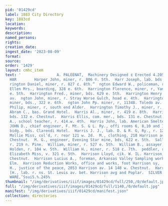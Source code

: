 ```yaml
---
pid: '01429cd'
label: 1883 City Directory
key: 1883cd
location: 
keywords: 
description: 
named_persons: 
rights: 
creation_date: 
ingest_date: '2023-08-09'
format: 
source: 
order: '1429'
layout: cmhc_item
text: '                A. PALEENAT,  Machinery Designed ¢ Erected 4.205 4°"  HAR 144
  HAR        Harper John, miner, r. 806 ©. 5th.  Harr Joseph, lab. bds. 711 w. Chestnut.
  rington Daniel, miner, r. 827 ¢. 8th.”  ngton Edward W., policeman, r. 322 e. 3d.  Harrington
  Ellen Mrs., boarding, 328 e. 6th.  Harrington Florence, miner, r, Yankee Hill, head
  e. 5th.  Harrington Fred., miner, bds. 629 e. 5th.  Harrington Henry ©., r.516 Harrison
  av.  ngton John, miner, r. Stray Worse Gulch, hoad e. 4th.  Harrington John D.,
  miner, bds., 322 e. 6th.  ngton John Pp. miner, r, 11348. Toledo av.  Harrivgton
  Philip, miner, r, south end Alder.  Harrington Timothy J., miner, r. 507 e. 2d.  Harris
  Abram C., bas. Grand Hotel.  Harris Al., miner, r. 419 e. 8th.  Harris C. G., mining,
  bds. 132 e. Chestnut.  Harris Ellis, com. mer., bds. 131 e. Chestnut.  Harris Harriet
  A., school teacher, r. 414.w. 4th.  Harris John, lab. American Smelter.  HARRIS
  JOHN D., chief engineer, F. Mt. S. & L. Ry., offi rooms 6, 8,10 and 12, Post Office
  bidg., bds. Clarendi Hotel.  Harris J. J., lab. D. & R. G, Ry., r. 1200 n. Poplar.  lari
  Mollie Miss, col’d, r. rear 121 w. 2d.  M., clothing, 218 Harrison av., r. 112 e,
  Chestnut.  M. G., engineer, Evening Star mine, bds, 622 e. 5th.  Sally Mrs., col’d,
  r. 219 n. Pine.  William, miner, r. 527 e. 5th.  William B., assayer, Chanute &
  Holden, r. 104 w. 5th.  William H., miner, r. 518 ¢. 7th.  peddler, r. 124 e. 34.  Harrison
  Elizabeth Miss, v. 321 e. 5th.  Harrison Lloyd, cik. W. IL. Harrison, r. 148 w.
  Chestnut.  Harrison Lucius A., foreman, Arkansas Valley Sampling work, rv. 117 w.
  Elm.  Harrison Reduction Works, office and works, foot Harrison sy,  Harrison William
  H., justice of the peace, 2053 Harrison av. 14 148 w. Chestnut.  Harrison William
  [H., lab. r. ns. St. Leuis av. bet. Harrison avg and Poplar.  SILVER AND PLATED
  WARE,’Ssui5.%.245%                        '
thumbnail: "/img/derivatives/iiif/images/01429cd/full/250,/0/default.jpg"
full: "/img/derivatives/iiif/images/01429cd/full/1140,/0/default.jpg"
manifest: "/img/derivatives/iiif/01429cd/manifest.json"
collection: directories
---
```

